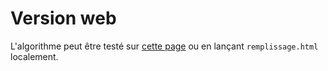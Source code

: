 # Version web

L'algorithme peut être testé sur [cette page](http://info.usherbrooke.ca/mblondin/cours/ift436_a21/remplissage/) ou en lançant `remplissage.html` localement.
